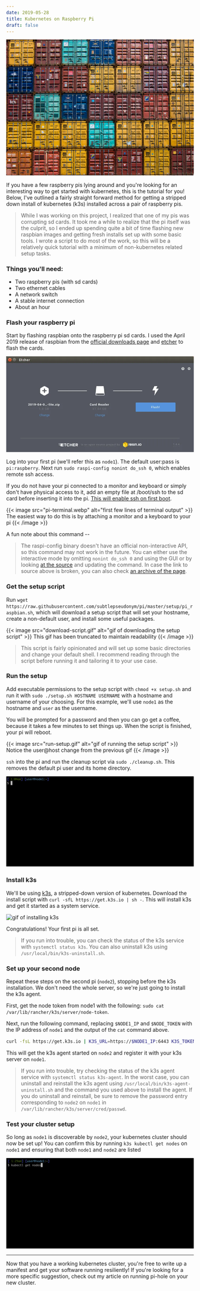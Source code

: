 ```yaml
---
date: 2019-05-28
title: Kubernetes on Raspberry Pi
draft: false
---
```


![header image](containers.jfif)

If you have a few raspberry pis lying around and you're looking for an interesting way to get started with kubernetes, this is the tutorial for you! Below, I've outlined a fairly straight forward method for getting a stripped down install of kubernetes (k3s) installed across a pair of raspberry pis.

> While I was working on this project, I realized that one of my pis was corrupting sd cards. It took me a while to realize that the pi itself was the culprit, so I ended up spending quite a bit of time flashing new raspbian images and getting fresh installs set up with some basic tools. I wrote a script to do most of the work, so this will be a relatively quick tutorial with a minimum of non-kubernetes related setup tasks.

### Things you'll need:
- Two raspberry pis (with sd cards)
- Two ethernet cables
- A network switch
- A stable internet connection
- About an hour

### Flash your raspberry pi
Start by flashing raspbian onto the raspberry pi sd cards. I used the April 2019 release of raspbian from the [official downloads page](https://www.raspberrypi.com/software/) and [etcher](https://www.balena.io/etcher) to flash the cards.

![etcher ui](etcher.webp)

Log into your first pi (we'll refer this as `node1`). The default user:pass is `pi:raspberry`. Next run `sudo raspi-config nonint do_ssh 0`, which enables remote ssh access.

If you do not have your pi connected to a monitor and keyboard or simply don't have physical access to it, add an empty file at /boot/ssh to the sd card before inserting it into the pi. [This will enable ssh on first boot](https://www.raspberrypi.com/news/a-security-update-for-raspbian-pixel/).

{{< image src="pi-terminal.webp" alt="first few lines of terminal output" >}}
The easiest way to do this is by attaching a monitor and a keyboard to your pi
{{< /image >}}

A fun note about this command --
> The raspi-config binary doesn't have an official non-interactive API, so this command may not work in the future. You can either use the interactive mode by omitting `nonint do_ssh 0` and using the GUI or by looking [at the source](https://github.com/raspberrypi-ui/rc_gui/blob/master/src/rc_gui.c) and updating the command. In case the link to source above is broken, you can also check [an archive of the page](https://web.archive.org/web/20200718051303/https://github.com/raspberrypi-ui/rc_gui/blob/master/src/rc_gui.c).

### Get the setup script
Run `wget https://raw.githubusercontent.com/subtlepseudonym/pi/master/setup/pi_raspbian.sh`, which will download a setup script that will set your hostname, create a non-default user, and install some useful packages.

{{< image src="download-script.gif" alt="gif of downloading the setup script" >}}
This gif has been truncated to maintain readability
{{< /image >}}

> This script is fairly opinionated and will set up some basic directories and change your default shell. I recommend reading through the script before running it and tailoring it to your use case.

### Run the setup
Add executable permissions to the setup script with `chmod +x setup.sh` and run it with `sudo ./setup.sh HOSTNAME USERNAME` with a hostname and username of your choosing. For this example, we'll use `node1` as the hostname and `user` as the username.

You will be prompted for a password and then you can go get a coffee, because it takes a few minutes to set things up. When the script is finished, your pi will reboot.

{{< image src="run-setup.gif" alt="gif of running the setup script" >}}
Notice the user@host change from the previous gif
{{< /image >}}

`ssh` into the pi and run the cleanup script via `sudo ./cleanup.sh`. This removes the default pi user and its home directory.

![gif of running the cleanup script](run-cleanup.gif)

### Install k3s
We'll be using [k3s](https://github.com/k3s-io/k3s), a stripped-down version of kubernetes. Download the install script with `curl -sfL https://get.k3s.io | sh -`. This will install k3s and get it started as a system service.

![gif of installing k3s](https://github.com/k3s-io/k3s)

Congratulations! Your first pi is all set.

> If you run into trouble, you can check the status of the k3s service with `systemctl status k3s`. You can also uninstall k3s using `/usr/local/bin/k3s-uninstall.sh`.

### Set up your second node
Repeat these steps on the second pi (`node2`), stopping before the k3s installation. We don't need the whole server, so we're just going to install the k3s agent.

First, get the node token from node1 with the following:
`sudo cat /var/lib/rancher/k3s/server/node-token`.

Next, run the following command, replacing `$NODE1_IP` and `$NODE_TOKEN` with the IP address of `node1` and the output of the `cat` command above.

```bash
curl -fsL https://get.k3s.io | K3S_URL=https://$NODE1_IP:6443 K3S_TOKEN=$NODE_TOKEN sh -
```

This will get the k3s agent started on `node2` and register it with your k3s server on `node1`.

> If you run into trouble, try checking the status of the k3s agent service with `systemctl status k3s-agent`. In the worst case, you can uninstall and reinstall the k3s agent using `/usr/local/bin/k3s-agent-uninstall.sh` and the command you used above to install the agent. If you do uninstall and reinstall, be sure to remove the password entry corresponding to `node2` on `node1` in `/var/lib/rancher/k3s/server/cred/passwd`.

### Test your cluster setup
So long as `node1` is discoverable by `node2`, your kubernetes cluster should now be set up! You can confirm this by running `k3s kubectl get nodes` on `node1` and ensuring that both `node1` and `node2` are listed

![running kubectl get nodes](get-nodes.gif)

---

Now that you have a working kubernetes cluster, you're free to write up a manifest and get your software running resiliently! If you're looking for a more specific suggestion, check out my article on running pi-hole on your new cluster.
